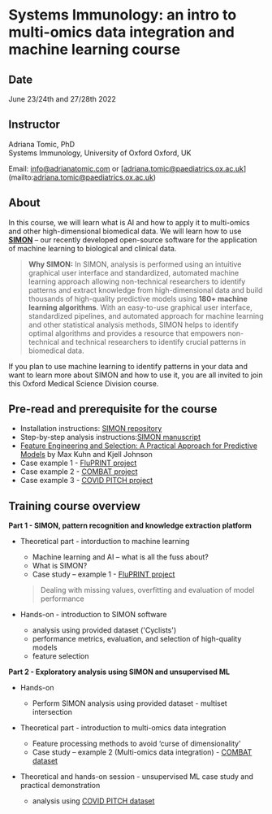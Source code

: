 # Systems Immunology: an intro to multi-omics data integration and machine learning course

## Date
June 23/24th and 27/28th 2022

## Instructor

Adriana Tomic, PhD  
Systems Immunology, University of Oxford
Oxford, UK

Email: [info@adrianatomic.com](mailto:info@adrianatomic.com) or [adriana.tomic@paediatrics.ox.ac.uk] (mailto:adriana.tomic@paediatrics.ox.ac.uk)

## About

In this course, we will learn what is AI and how to apply it to multi-omics and other high-dimensional biomedical data.
We will learn how to use [**SIMON**](https://www.cell.com/patterns/fulltext/S2666-3899(20)30242-7) – our recently developed open-source software for the application of machine learning to biological and clinical data.

> **Why SIMON:** 
 In SIMON, analysis is performed using an intuitive graphical user interface and standardized, automated machine learning approach allowing non-technical researchers to identify patterns and extract knowledge from high-dimensional data and build thousands of high-quality predictive models using **180+ machine learning algorithms**. With an easy-to-use graphical user interface, standardized pipelines, and automated approach for machine learning and other statistical analysis methods, SIMON helps to identify optimal algorithms and provides a resource that empowers non-technical and technical researchers to identify crucial patterns in biomedical data.
 
If you plan to use machine learning to identify patterns in your data and want to learn more about SIMON and how to use it, you are all invited to join this Oxford Medical Science Division course.

## Pre-read and prerequisite for the course

-  Installation instructions: [SIMON repository](https://github.com/genular/simon-frontend)
-  Step-by-step analysis instructions:[SIMON manuscript](https://www.cell.com/patterns/fulltext/S2666-3899(20)30242-7)
- [Feature Engineering and Selection: A Practical Approach for Predictive Models](https://bookdown.org/max/FES/) by Max Kuhn and Kjell Johnson
- Case example 1 - [FluPRINT project](https://www.jimmunol.org/content/early/2019/06/13/jimmunol.1900033)
- Case example 2 - [COMBAT project](https://www.cell.com/cell/fulltext/S0092-8674(22)00070-8?_)
- Case example 3 - [COVID PITCH project](https://www.nature.com/articles/s41467-022-28898-1)

## Training course overview

**Part 1 - SIMON, pattern recognition and knowledge extraction platform**

- Theoretical part - intorduction to machine learning
    - Machine learning and AI – what is all the fuss about?
    - What is SIMON?
    - Case study – example 1 - [FluPRINT project](https://fluprint.com/)
    > Dealing with missing values, overfitting and evaluation of model performance

- Hands-on - introduction to SIMON software 
    - analysis using provided dataset ('Cyclists') 
    - performance metrics, evaluation, and selection of high-quality models
    - feature selection
    
**Part 2 - Exploratory analysis using SIMON and unsupervised ML**
- Hands-on
    - Perform SIMON analysis using provided dataset - multiset intersection

- Theoretical part - introduction to multi-omics data integration
    - Feature processing methods to avoid ‘curse of dimensionality'
    - Case study – example 2 (Multi-omics data integration) - [COMBAT dataset](https://www.combat.ox.ac.uk/)

- Theoretical and hands-on session - unsupervised ML case study and practical demonstration
    - analysis using [COVID PITCH dataset](https://zenodo.org/record/4905965)
    

